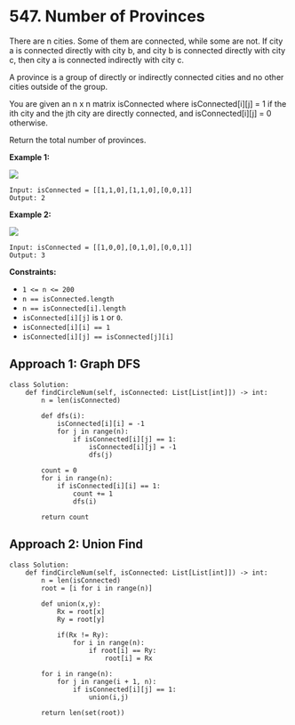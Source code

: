 # 547. Number of Provinces

There are n cities. Some of them are connected, while some are not. If city a is connected directly with city b, and city b is connected directly with city c, then city a is connected indirectly with city c.

A province is a group of directly or indirectly connected cities and no other cities outside of the group.

You are given an n x n matrix isConnected where isConnected[i][j] = 1 if the ith city and the jth city are directly connected, and isConnected[i][j] = 0 otherwise.

Return the total number of provinces.


**Example 1:**

![](https://assets.leetcode.com/uploads/2020/12/24/graph1.jpg)

```
Input: isConnected = [[1,1,0],[1,1,0],[0,0,1]]
Output: 2
```

**Example 2:**

![](https://assets.leetcode.com/uploads/2020/12/24/graph2.jpg)
```
Input: isConnected = [[1,0,0],[0,1,0],[0,0,1]]
Output: 3
```

**Constraints:**

- `1 <= n <= 200`
- `n == isConnected.length`
- `n == isConnected[i].length`
- `isConnected[i][j]` is `1` or `0`.
- `isConnected[i][i] == 1`
- `isConnected[i][j] == isConnected[j][i]`

## Approach 1: Graph DFS

```python3
class Solution:
    def findCircleNum(self, isConnected: List[List[int]]) -> int:
        n = len(isConnected)

        def dfs(i):
            isConnected[i][i] = -1
            for j in range(n):
                if isConnected[i][j] == 1:
                    isConnected[i][j] = -1
                    dfs(j)

        count = 0
        for i in range(n):
            if isConnected[i][i] == 1:
                count += 1
                dfs(i)
        
        return count
```

## Approach 2: Union Find

```python3
class Solution:
    def findCircleNum(self, isConnected: List[List[int]]) -> int:
        n = len(isConnected)
        root = [i for i in range(n)]

        def union(x,y):
            Rx = root[x]
            Ry = root[y]

            if(Rx != Ry):
                for i in range(n):
                    if root[i] == Ry:
                        root[i] = Rx

        for i in range(n):
            for j in range(i + 1, n):
                if isConnected[i][j] == 1:
                    union(i,j)
            
        return len(set(root))
```
